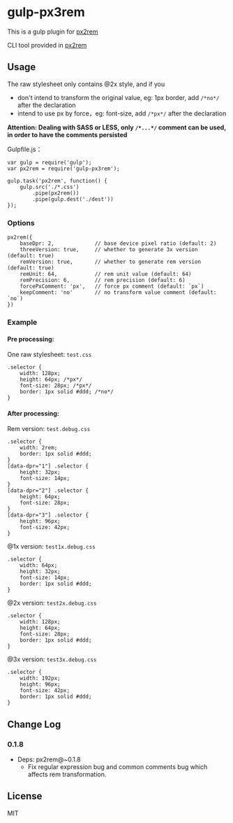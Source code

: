 # gulp-px3rem

This is a gulp plugin for [px2rem](https://www.npmjs.com/package/px2rem)

CLI tool provided in [px2rem](https://www.npmjs.com/package/px2rem)

## Usage

The raw stylesheet only contains @2x style, and if you

* don't intend to transform the original value, eg: 1px border, add `/*no*/` after the declaration
* intend to use px by force，eg: font-size, add `/*px*/` after the declaration

**Attention: Dealing with SASS or LESS, only `/*...*/` comment can be used, in order to have the comments persisted**

Gulpfile.js：

```
var gulp = require('gulp');
var px2rem = require('gulp-px3rem');

gulp.task('px2rem', function() {
    gulp.src('./*.css')
        .pipe(px2rem())
        .pipe(gulp.dest('./dest'))
});
```

### Options

```
px2rem({
    baseDpr: 2,             // base device pixel ratio (default: 2)
    threeVersion: true,     // whether to generate 3x version (default: true)
    remVersion: true,       // whether to generate rem version (default: true)
    remUnit: 64,            // rem unit value (default: 64)
    remPrecision: 6,        // rem precision (default: 6)
    forcePxComment: 'px',   // force px comment (default: `px`)
    keepComment: 'no'       // no transform value comment (default: `no`)
})
```

### Example

#### Pre processing:

One raw stylesheet: `test.css`

```
.selector {
    width: 128px;
    height: 64px; /*px*/
    font-size: 28px; /*px*/
    border: 1px solid #ddd; /*no*/
}
```

#### After processing:

Rem version: `test.debug.css`

```
.selector {
    width: 2rem;
    border: 1px solid #ddd;
}
[data-dpr="1"] .selector {
    height: 32px;
    font-size: 14px;
}
[data-dpr="2"] .selector {
    height: 64px;
    font-size: 28px;
}
[data-dpr="3"] .selector {
    height: 96px;
    font-size: 42px;
}
```

@1x version: `test1x.debug.css`

```
.selector {
    width: 64px;
    height: 32px;
    font-size: 14px;
    border: 1px solid #ddd;
}
```

@2x version: `test2x.debug.css`

```
.selector {
    width: 128px;
    height: 64px;
    font-size: 28px;
    border: 1px solid #ddd;
}
```

@3x version: `test3x.debug.css`

```
.selector {
    width: 192px;
    height: 96px;
    font-size: 42px;
    border: 1px solid #ddd;
}
```

## Change Log

### 0.1.8

* Deps: px2rem@~0.1.8
    * Fix regular expression bug and common comments bug which affects rem transformation.

## License

MIT
